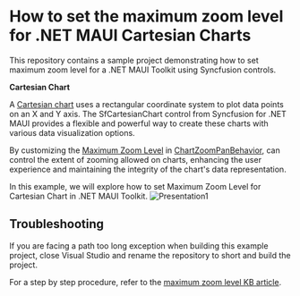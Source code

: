 # How to set the maximum zoom level for .NET MAUI Cartesian Charts

This repository contains a sample project demonstrating how to set maximum zoom level for a .NET MAUI Toolkit using Syncfusion controls. 

**Cartesian Chart**

A [Cartesian chart](https://www.syncfusion.com/maui-controls/maui-cartesian-charts) uses a rectangular coordinate system to plot data points on an X and Y axis. The SfCartesianChart control from Syncfusion for .NET MAUI provides a flexible and powerful way to create these charts with various data visualization options. 

By customizing the [Maximum Zoom Level](https://help.syncfusion.com/maui-toolkit/cartesian-charts/zooming-and-panning#maximum-zoom-level) in [ChartZoomPanBehavior](https://help.syncfusion.com/cr/maui-toolkit/Syncfusion.Maui.Toolkit.Charts.ChartZoomPanBehavior.html), can control the extent of zooming allowed on charts, enhancing the user experience and maintaining the integrity of the chart's data representation.

In this example, we will explore how to set Maximum Zoom Level for Cartesian Chart in .NET MAUI Toolkit.
![Presentation1](https://github.com/user-attachments/assets/9e0432b7-fe69-4d02-b507-b927837a7eb7)


## Troubleshooting

If you are facing a path too long exception when building this example project, close Visual Studio and rename the repository to short and build the project.

For a step by step procedure, refer to the [maximum zoom level KB article]().
